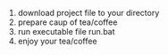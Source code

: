 1. download project file to your directory
2. prepare caup of tea/coffee
3. run executable file run.bat
4. enjoy your tea/coffee